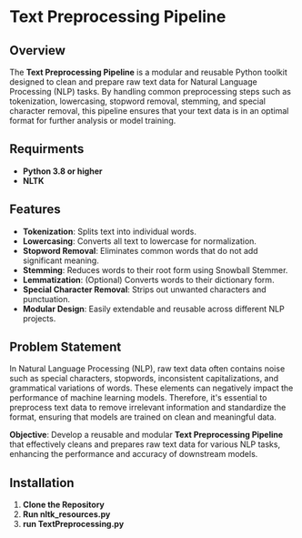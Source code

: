 # Text Preprocessing Pipeline

## Overview

The **Text Preprocessing Pipeline** is a modular and reusable Python toolkit designed to clean and prepare raw text data for Natural Language Processing (NLP) tasks. By handling common preprocessing steps such as tokenization, lowercasing, stopword removal, stemming, and special character removal, this pipeline ensures that your text data is in an optimal format for further analysis or model training.

## Requirments
- **Python 3.8 or higher**
- **NLTK**

## Features

- **Tokenization**: Splits text into individual words.
- **Lowercasing**: Converts all text to lowercase for normalization.
- **Stopword Removal**: Eliminates common words that do not add significant meaning.
- **Stemming**: Reduces words to their root form using Snowball Stemmer.
- **Lemmatization**: (Optional) Converts words to their dictionary form.
- **Special Character Removal**: Strips out unwanted characters and punctuation.
- **Modular Design**: Easily extendable and reusable across different NLP projects.

## Problem Statement

In Natural Language Processing (NLP), raw text data often contains noise such as special characters, stopwords, inconsistent capitalizations, and grammatical variations of words. These elements can negatively impact the performance of machine learning models. Therefore, it's essential to preprocess text data to remove irrelevant information and standardize the format, ensuring that models are trained on clean and meaningful data.

**Objective**: Develop a reusable and modular **Text Preprocessing Pipeline** that effectively cleans and prepares raw text data for various NLP tasks, enhancing the performance and accuracy of downstream models.

## Installation

1. **Clone the Repository**
2. **Run nltk_resources.py**
3. **run TextPreprocessing.py**